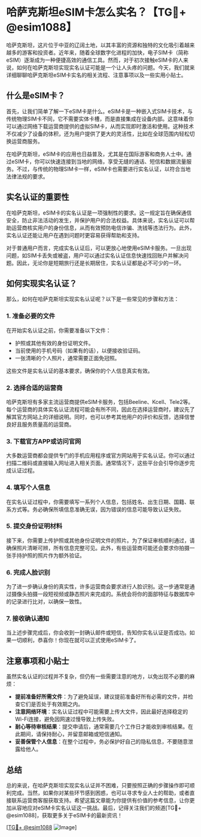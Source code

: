 # 哈萨克斯坦eSIM卡怎么实名？【TG💪+ @esim1088】

哈萨克斯坦，这片位于中亚的辽阔土地，以其丰富的资源和独特的文化吸引着越来越多的游客和投资者。近年来，随着全球数字化进程的加快，电子SIM卡（简称eSIM）逐渐成为一种便捷高效的通信工具。然而，对于初次接触eSIM卡的人来说，如何在哈萨克斯坦实现实名认证可能是一个让人头疼的问题。今天，我们就来详细聊聊哈萨克斯坦eSIM卡实名的相关流程、注意事项以及一些实用小贴士。

## 什么是eSIM卡？

首先，让我们简单了解一下eSIM卡是什么。eSIM卡是一种嵌入式SIM卡技术，与传统物理SIM卡不同，它不需要实体卡槽，而是直接集成在设备内部。这意味着你可以通过网络下载运营商提供的虚拟SIM卡，从而实现即时激活和使用。这种技术不仅减少了设备的体积，还为用户提供了更大的灵活性，比如在全球范围内轻松切换运营商服务。

在哈萨克斯坦，eSIM卡的应用也日益普及，尤其是在国际游客和商务人士中。通过eSIM卡，你可以快速连接到当地的网络，享受无缝的通话、短信和数据流量服务。不过，与传统的物理SIM卡一样，eSIM卡也需要进行实名认证，以符合当地法律法规的要求。

## 实名认证的重要性

在哈萨克斯坦，eSIM卡的实名认证是一项强制性的要求。这一规定旨在确保通信安全，防止非法活动的发生，并保护用户的合法权益。具体来说，实名认证可以帮助运营商核实用户的身份信息，从而有效预防电信诈骗、洗钱等违法行为。此外，实名认证还能让用户在遇到问题时更容易获得帮助和支持。

对于普通用户而言，完成实名认证后，可以更放心地使用eSIM卡服务。一旦出现问题，如SIM卡丢失或被盗，用户可以通过实名认证信息快速找回账户并解决问题。因此，无论你是短期旅行还是长期居住，实名认证都是必不可少的一环。

## 如何实现实名认证？

那么，如何在哈萨克斯坦实现实名认证呢？以下是一些常见的步骤和方法：

### 1. 准备必要的文件

在开始实名认证之前，你需要准备以下文件：
- 护照或其他有效的身份证明文件。
- 当前使用的手机号码（如果有的话），以便接收验证码。
- 一张清晰的个人照片，通常需要正面免冠照。

这些文件是实名认证的基本要求，确保你的个人信息真实有效。

### 2. 选择合适的运营商

哈萨克斯坦有多家主流运营商提供eSIM卡服务，包括Beeline、Kcell、Tele2等。每个运营商的具体实名认证流程可能会有所不同，因此在选择运营商时，建议先了解其官方网站上的详细说明。同时，也可以参考其他用户的评价和反馈，选择信誉良好且服务质量高的运营商。

### 3. 下载官方APP或访问官网

大多数运营商都会提供专门的手机应用程序或官方网站用于实名认证。你可以通过扫描二维码或直接输入网址进入相关页面。通常情况下，这些平台会引导你逐步完成认证过程。

### 4. 填写个人信息

在实名认证过程中，你需要填写一系列个人信息，包括姓名、出生日期、国籍、联系方式等。务必确保所填信息准确无误，因为错误的信息可能导致认证失败。

### 5. 提交身份证明材料

接下来，你需要上传护照或其他身份证明文件的照片。为了保证审核顺利通过，请确保照片清晰可辨，所有信息完整可见。此外，有些运营商可能还会要求你拍摄一张手持护照的照片作为额外验证。

### 6. 完成人脸识别

为了进一步确认身份的真实性，许多运营商会要求进行人脸识别。这一步通常是通过摄像头拍摄一段短视频或静态照片来完成的。系统会将你的面部特征与数据库中的记录进行比对，以确保一致性。

### 7. 接收确认通知

当上述步骤完成后，你会收到一封确认邮件或短信，告知你实名认证是否成功。如果一切顺利，恭喜你！你现在就可以正式使用eSIM卡了。

## 注意事项和小贴士

虽然实名认证的过程并不复杂，但仍有一些需要注意的地方，以免出现不必要的麻烦：

- **提前准备好所需文件**：为了避免延误，建议提前准备好所有必需的文件，并检查它们是否处于有效期之内。
- **注意网络环境**：实名认证过程中可能需要上传大文件，因此最好选择稳定的Wi-Fi连接，避免因网速过慢导致上传失败。
- **耐心等待审核结果**：提交申请后，通常需要几个工作日才能收到审核结果。在此期间，请保持耐心，并留意邮箱或短信通知。
- **妥善保管个人信息**：在整个过程中，务必保护好自己的隐私信息，不要随意泄露给他人。

## 总结

总的来说，在哈萨克斯坦实现实名认证并不困难，只要按照正确的步骤操作即可顺利完成。当然，如果你对某些环节感到困惑，也可以寻求专业人士的帮助，或者直接联系运营商客服获取支持。希望这篇文章能为你提供有价值的参考信息，让你更加从容地应对eSIM卡实名认证这一挑战。最后，记得关注我们的频道[TG💪+ @esim1088]，获取更多关于eSIM卡的最新资讯！

[[TG💪+ @esim1088](https://t.me/s/esim1088) ![Image](https://i.postimg.cc/4NQfJmqS/Snipaste-2025-05-13-00-14-12.png)]